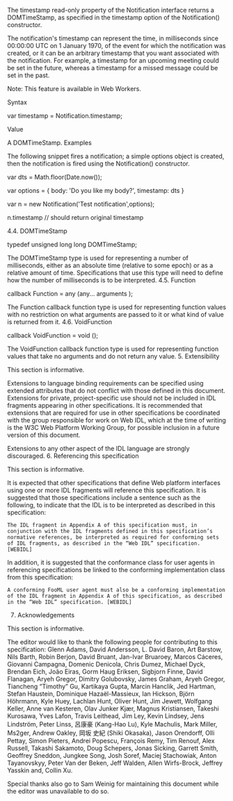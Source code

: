 

The timestamp read-only property of the Notification interface returns a DOMTimeStamp, as specified in the timestamp option of the Notification() constructor.

The notification's timestamp can represent the time, in milliseconds since 00:00:00 UTC on 1 January 1970, of the event for which the notification was created, or it can be an arbitrary timestamp that you want associated with the notification. For example, a timestamp for an upcoming meeting could be set in the future, whereas a timestamp for a missed message could be set in the past.

Note: This feature is available in Web Workers.

Syntax

var timestamp = Notification.timestamp;

Value

A DOMTimeStamp.
Examples

The following snippet fires a notification; a simple options object is created, then the notification is fired using the Notification() constructor.

var dts = Math.floor(Date.now());

var options = {
  body: 'Do you like my body?',
  timestamp: dts
}

var n = new Notification('Test notification',options);

n.timestamp // should return original timestamp




4.4. DOMTimeStamp

typedef unsigned long long DOMTimeStamp;

The DOMTimeStamp type is used for representing a number of milliseconds, either as an absolute time (relative to some epoch) or as a relative amount of time. Specifications that use this type will need to define how the number of milliseconds is to be interpreted.
4.5. Function

callback Function = any (any... arguments
);

The Function callback function type is used for representing function values with no restriction on what arguments are passed to it or what kind of value is returned from it.
4.6. VoidFunction

callback VoidFunction = void ();

The VoidFunction callback function type is used for representing function values that take no arguments and do not return any value.
5. Extensibility

This section is informative.

Extensions to language binding requirements can be specified using extended attributes that do not conflict with those defined in this document. Extensions for private, project-specific use should not be included in IDL fragments appearing in other specifications. It is recommended that extensions that are required for use in other specifications be coordinated with the group responsible for work on Web IDL, which at the time of writing is the W3C Web Platform Working Group, for possible inclusion in a future version of this document.

Extensions to any other aspect of the IDL language are strongly discouraged.
6. Referencing this specification

This section is informative.

It is expected that other specifications that define Web platform interfaces using one or more IDL fragments will reference this specification. It is suggested that those specifications include a sentence such as the following, to indicate that the IDL is to be interpreted as described in this specification:

    The IDL fragment in Appendix A of this specification must, in conjunction with the IDL fragments defined in this specification’s normative references, be interpreted as required for conforming sets of IDL fragments, as described in the “Web IDL” specification. [WEBIDL]

In addition, it is suggested that the conformance class for user agents in referencing specifications be linked to the conforming implementation class from this specification:

    A conforming FooML user agent must also be a conforming implementation of the IDL fragment in Appendix A of this specification, as described in the “Web IDL” specification. [WEBIDL]

7. Acknowledgements

This section is informative.

The editor would like to thank the following people for contributing to this specification: Glenn Adams, David Andersson, L. David Baron, Art Barstow, Nils Barth, Robin Berjon, David Bruant, Jan-Ivar Bruaroey, Marcos Cáceres, Giovanni Campagna, Domenic Denicola, Chris Dumez, Michael Dyck, Brendan Eich, João Eiras, Gorm Haug Eriksen, Sigbjorn Finne, David Flanagan, Aryeh Gregor, Dimitry Golubovsky, James Graham, Aryeh Gregor, Tiancheng “Timothy” Gu, Kartikaya Gupta, Marcin Hanclik, Jed Hartman, Stefan Haustein, Dominique Hazaël-Massieux, Ian Hickson, Björn Höhrmann, Kyle Huey, Lachlan Hunt, Oliver Hunt, Jim Jewett, Wolfgang Keller, Anne van Kesteren, Olav Junker Kjær, Magnus Kristiansen, Takeshi Kurosawa, Yves Lafon, Travis Leithead, Jim Ley, Kevin Lindsey, Jens Lindström, Peter Linss, 呂康豪 (Kang-Hao Lu), Kyle Machulis, Mark Miller, Ms2ger, Andrew Oakley, 岡坂 史紀 (Shiki Okasaka), Jason Orendorff, Olli Pettay, Simon Pieters, Andrei Popescu, François Remy, Tim Renouf, Alex Russell, Takashi Sakamoto, Doug Schepers, Jonas Sicking, Garrett Smith, Geoffrey Sneddon, Jungkee Song, Josh Soref, Maciej Stachowiak, Anton Tayanovskyy, Peter Van der Beken, Jeff Walden, Allen Wirfs-Brock, Jeffrey Yasskin and, Collin Xu.

Special thanks also go to Sam Weinig for maintaining this document while the editor was unavailable to do so.
